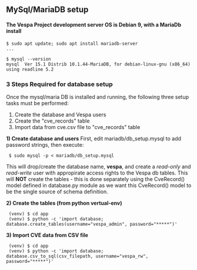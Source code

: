 ## MySql/MariaDB setup

#### The Vespa Project development server OS is Debian 9, with a MariaDb install
```
$ sudo apt update; sudo apt install mariadb-server
...

$ mysql --version
mysql  Ver 15.1 Distrib 10.1.44-MariaDB, for debian-linux-gnu (x86_64) using readline 5.2
```

### 3 Steps Required for database setup
Once the mysql/maria DB is installed and running, the following three setup tasks must be performed:
 1) Create the database and Vespa users
 2) Create the "cve_records" table
 3) Import data from cve.csv file to "cve_records" table

**1) Create database and users**
First, edit mariadb/db_setup.mysql to add password strings, then execute:
```
 $ sudo mysql -p < mariadb/db_setup.mysql
```
This will drop/create the database name, **vespa**, and create a *read-only* and *read-write* user with appropirate access rights to the Vespa db tables. This will **NOT** create the tables - this is done separately using the CveRecord() model defined in database.py module as we want this CveRecord() model to be the single source of schema definition.

**2) Create the tables (from python vertual-env)**
```
 (venv) $ cd app
 (venv) $ python -c 'import database; database.create_tables(username="vespa_admin", password="*****")'
```

**3) Import CVE data from CSV file**
```
 (venv) $ cd app
 (venv) $ python -c 'import database; database.csv_to_sql(csv_filepath, username="vespa_rw", password="*****")'
```


